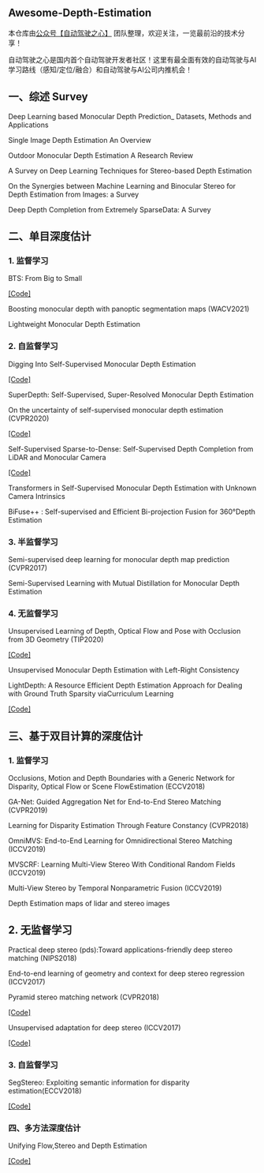 ## Awesome-Depth-Estimation



本仓库由[公众号【自动驾驶之心】](https://mp.weixin.qq.com/s?__biz=Mzg2NzUxNTU1OA==&mid=2247542481&idx=1&sn=c6d8609491a128233c3c3b91d68d22a6&chksm=ceb80b18f9cf820e789efd75947633aec9d2f1e8b58c29e5051c05a64b21ae63c244d54886a1&token=11182364&lang=zh_CN#rd) 团队整理，欢迎关注，一览最前沿的技术分享！

自动驾驶之心是国内首个自动驾驶开发者社区！这里有最全面有效的自动驾驶与AI学习路线（感知/定位/融合）和自动驾驶与AI公司内推机会！



## 一、综述 Survey

Deep Learning based Monocular Depth Prediction_ Datasets, Methods and Applications

Single Image Depth Estimation An Overview

Outdoor Monocular Depth Estimation A Research Review

A Survey on Deep Learning Techniques for Stereo-based Depth Estimation

On the Synergies between Machine Learning and Binocular Stereo for Depth Estimation from Images: a Survey

Deep Depth Completion from Extremely SparseData: A Survey

## 二、单目深度估计

### 1. 监督学习

BTS: From Big to Small

[[Code]](https://github.com/cleinc/bts)

Boosting monocular depth with panoptic segmentation maps (WACV2021)

Lightweight Monocular Depth Estimation

### 2. 自监督学习

Digging Into Self-Supervised Monocular Depth Estimation

[[Code]](https://github.com/nianticlabs/monodepth2)

SuperDepth: Self-Supervised, Super-Resolved Monocular Depth Estimation

On the uncertainty of self-supervised monocular depth estimation (CVPR2020)

[[Code]](https://github.com/mattpoggi/mono-uncertainty)

Self-Supervised Sparse-to-Dense: Self-Supervised Depth Completion from LiDAR and Monocular Camera

[[Code]](https://github.com/fangchangma/self-supervised-depth-completion)

Transformers in Self-Supervised Monocular Depth Estimation with Unknown Camera Intrinsics

BiFuse++ : Self-supervised and Efficient Bi-projection Fusion for 360°Depth Estimation

### 3. 半监督学习

Semi-supervised deep learning for monocular depth map prediction (CVPR2017)

Semi-Supervised Learning with Mutual Distillation for Monocular Depth Estimation

### 4. 无监督学习

Unsupervised Learning of Depth, Optical Flow and Pose with Occlusion from 3D Geometry (TIP2020)

[[Code]](https://github.com/guangmingw/DOPlearning)

Unsupervised Monocular Depth Estimation with Left-Right Consistency

LightDepth: A Resource Efficient Depth Estimation Approach for Dealing with Ground Truth Sparsity viaCurriculum Learning

[[Code]](https://github.com/fatemehkarimii/LightDepth)

## 三、基于双目计算的深度估计

### 1. 监督学习

Occlusions, Motion and Depth Boundaries with a Generic Network for Disparity, Optical Flow or Scene FlowEstimation (ECCV2018)

GA-Net: Guided Aggregation Net for End-to-End Stereo Matching (CVPR2019)

Learning for Disparity Estimation Through Feature Constancy (CVPR2018)

OmniMVS: End-to-End Learning for Omnidirectional Stereo Matching (ICCV2019)

MVSCRF: Learning Multi-View Stereo With Conditional Random Fields (ICCV2019)

Multi-View Stereo by Temporal Nonparametric Fusion (ICCV2019)

Depth Estimation maps of lidar and stereo images

## 2. 无监督学习

Practical deep stereo (pds):Toward applications-friendly deep stereo matching (NIPS2018)

End-to-end learning of geometry and context for deep stereo regression (ICCV2017)

Pyramid stereo matching network (CVPR2018)

[[Code]](https://github.com/JiaRenChang/PSMNet)

Unsupervised adaptation for deep stereo (ICCV2017)

[[Code]](https://github.com/CVLAB-Unibo/Unsupervised-Adaptation-for-Deep-Stereo)

### 3. 自监督学习

SegStereo: Exploiting semantic information for disparity estimation(ECCV2018)

[[Code]](https://github.com/yangguorun/SegStereo)

### 四、多方法深度估计

Unifying Flow,Stereo and Depth Estimation

[[Code]](https://github.com/autonomousvision/unimatch)